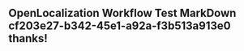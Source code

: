 <properties
ms.topic="hero-topic"
ms.test1="hero-topic"
ms.test2="test"/>

## OpenLocalization Workflow Test MarkDown cf203e27-b342-45e1-a92a-f3b513a913e0 thanks!
